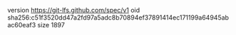 version https://git-lfs.github.com/spec/v1
oid sha256:c51f3520dd47a2fd97a5adc8b70894ef37891414ec171199a64945abac60eaf3
size 1897
